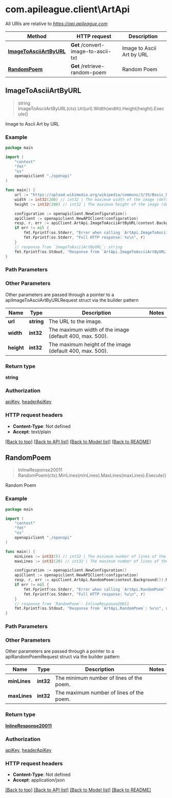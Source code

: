 # com.apileague.client\ArtApi

All URIs are relative to *https://api.apileague.com*

Method | HTTP request | Description
------------- | ------------- | -------------
[**ImageToAsciiArtByURL**](ArtApi.md#ImageToAsciiArtByURL) | **Get** /convert-image-to-ascii-txt | Image to Ascii Art by URL
[**RandomPoem**](ArtApi.md#RandomPoem) | **Get** /retrieve-random-poem | Random Poem



## ImageToAsciiArtByURL

> string ImageToAsciiArtByURL(ctx).Url(url).Width(width).Height(height).Execute()

Image to Ascii Art by URL



### Example

```go
package main

import (
    "context"
    "fmt"
    "os"
    openapiclient "./openapi"
)

func main() {
    url := "https://upload.wikimedia.org/wikipedia/commons/3/35/Basic_human_drawing.png" // string | The URL to the image.
    width := int32(200) // int32 | The maximum width of the image (default 400, max. 500). (optional)
    height := int32(200) // int32 | The maximum height of the image (default 400, max. 500). (optional)

    configuration := openapiclient.NewConfiguration()
    apiClient := openapiclient.NewAPIClient(configuration)
    resp, r, err := apiClient.ArtApi.ImageToAsciiArtByURL(context.Background()).Url(url).Width(width).Height(height).Execute()
    if err != nil {
        fmt.Fprintf(os.Stderr, "Error when calling `ArtApi.ImageToAsciiArtByURL``: %v\n", err)
        fmt.Fprintf(os.Stderr, "Full HTTP response: %v\n", r)
    }
    // response from `ImageToAsciiArtByURL`: string
    fmt.Fprintf(os.Stdout, "Response from `ArtApi.ImageToAsciiArtByURL`: %v\n", resp)
}
```

### Path Parameters



### Other Parameters

Other parameters are passed through a pointer to a apiImageToAsciiArtByURLRequest struct via the builder pattern


Name | Type | Description  | Notes
------------- | ------------- | ------------- | -------------
 **url** | **string** | The URL to the image. | 
 **width** | **int32** | The maximum width of the image (default 400, max. 500). | 
 **height** | **int32** | The maximum height of the image (default 400, max. 500). | 

### Return type

**string**

### Authorization

[apiKey](../README.md#apiKey), [headerApiKey](../README.md#headerApiKey)

### HTTP request headers

- **Content-Type**: Not defined
- **Accept**: text/plain

[[Back to top]](#) [[Back to API list]](../README.md#documentation-for-api-endpoints)
[[Back to Model list]](../README.md#documentation-for-models)
[[Back to README]](../README.md)


## RandomPoem

> InlineResponse20011 RandomPoem(ctx).MinLines(minLines).MaxLines(maxLines).Execute()

Random Poem



### Example

```go
package main

import (
    "context"
    "fmt"
    "os"
    openapiclient "./openapi"
)

func main() {
    minLines := int32(5) // int32 | The minimum number of lines of the poem. (optional)
    maxLines := int32(20) // int32 | The maximum number of lines of the poem. (optional)

    configuration := openapiclient.NewConfiguration()
    apiClient := openapiclient.NewAPIClient(configuration)
    resp, r, err := apiClient.ArtApi.RandomPoem(context.Background()).MinLines(minLines).MaxLines(maxLines).Execute()
    if err != nil {
        fmt.Fprintf(os.Stderr, "Error when calling `ArtApi.RandomPoem``: %v\n", err)
        fmt.Fprintf(os.Stderr, "Full HTTP response: %v\n", r)
    }
    // response from `RandomPoem`: InlineResponse20011
    fmt.Fprintf(os.Stdout, "Response from `ArtApi.RandomPoem`: %v\n", resp)
}
```

### Path Parameters



### Other Parameters

Other parameters are passed through a pointer to a apiRandomPoemRequest struct via the builder pattern


Name | Type | Description  | Notes
------------- | ------------- | ------------- | -------------
 **minLines** | **int32** | The minimum number of lines of the poem. | 
 **maxLines** | **int32** | The maximum number of lines of the poem. | 

### Return type

[**InlineResponse20011**](InlineResponse20011.md)

### Authorization

[apiKey](../README.md#apiKey), [headerApiKey](../README.md#headerApiKey)

### HTTP request headers

- **Content-Type**: Not defined
- **Accept**: application/json

[[Back to top]](#) [[Back to API list]](../README.md#documentation-for-api-endpoints)
[[Back to Model list]](../README.md#documentation-for-models)
[[Back to README]](../README.md)


